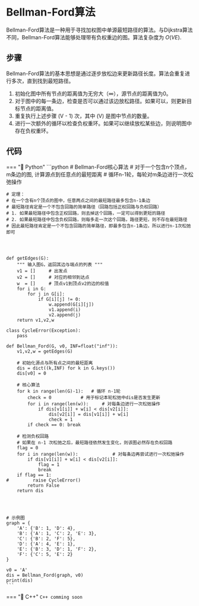 # Bellman-Ford算法

Bellman-Ford算法是一种用于寻找加权图中单源最短路径的算法。与Dijkstra算法不同，Bellman-Ford算法能够处理带有负权重边的图。算法复杂度为 $O(VE)$.

## 步骤

Bellman-Ford算法的基本思想是通过逐步放松边来更新路径长度。算法会重复进行多次，直到找到最短路径。

1. 初始化图中所有节点的距离值为无穷大（∞），源节点的距离值为0。
2. 对于图中的每一条边，检查是否可以通过该边放松路径。如果可以，则更新目标节点的距离值。
3. 重复执行上述步骤 \(V - 1\) 次，其中 \(V\) 是图中节点的数量。
4. 进行一次额外的循环以检查负权重环。如果可以继续放松某些边，则说明图中存在负权重环。


## 代码

=== "🔵 Python"
    ```python
    # Bellman-Ford核心算法
    # 对于一个包含n个顶点，m条边的图, 计算源点到任意点的最短距离
    # 循环n-1轮，每轮对m条边进行一次松弛操作

    # 定理：
    # 在一个含有n个顶点的图中，任意两点之间的最短路径最多包含n-1条边
    # 最短路径肯定是一个不包含回路的简单路径（回路包括正权回路与负权回路）
    # 1. 如果最短路径中包含正权回路，则去掉这个回路，一定可以得到更短的路径
    # 2. 如果最短路径中包含负权回路，则每多走一次这个回路，路径更短，则不存在最短路径
    # 因此最短路径肯定是一个不包含回路的简单路径，即最多包含n-1条边，所以进行n-1次松弛即可




    def getEdges(G):
        """ 输入图G，返回其边与端点的列表 """
        v1 = []     # 出发点
        v2 = []     # 对应的相邻到达点
        w  = []     # 顶点v1到顶点v2的边的权值
        for i in G:
            for j in G[i]:
                if G[i][j] != 0:
                    w.append(G[i][j])
                    v1.append(i)
                    v2.append(j)
        return v1,v2,w

    class CycleError(Exception):
        pass

    def Bellman_Ford(G, v0, INF=float("inf")):
        v1,v2,w = getEdges(G)

        # 初始化源点与所有点之间的最短距离
        dis = dict((k,INF) for k in G.keys())
        dis[v0] = 0

        # 核心算法
        for k in range(len(G)-1):   # 循环 n-1轮
            check = 0           # 用于标记本轮松弛中dis是否发生更新
            for i in range(len(w)):     # 对每条边进行一次松弛操作
                if dis[v1[i]] + w[i] < dis[v2[i]]:
                    dis[v2[i]] = dis[v1[i]] + w[i]
                    check = 1
            if check == 0: break

        # 检测负权回路
        # 如果在 n-1 次松弛之后，最短路径依然发生变化，则该图必然存在负权回路
        flag = 0
        for i in range(len(w)):             # 对每条边再尝试进行一次松弛操作
            if dis[v1[i]] + w[i] < dis[v2[i]]:
                flag = 1
                break
        if flag == 1:
    #         raise CycleError()
            return False
        return dis




    # 示例图
    graph = {
        'A': {'B': 1, 'D': 4},
        'B': {'A': 1, 'C': 2, 'E': 3},
        'C': {'B': 2, 'F': 5},
        'D': {'A': 4, 'E': 1},
        'E': {'B': 3, 'D': 1, 'F': 2},
        'F': {'C': 5, 'E': 2}
    }

    v0 = 'A'
    dis = Bellman_Ford(graph, v0)
    print(dis)
    ```

=== "🔴 C++"
    ```C++
    comming soon
    ```